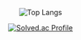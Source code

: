 <div align="center">


![Top Langs](https://github-readme-stats.vercel.app/api/top-langs/?username=m0joonKim&layout=compact)

[![Solved.ac Profile](http://mazassumnida.wtf/api/v2/generate_badge?boj=audwns0820)](https://solved.ac/audwns0820/)

</div>
